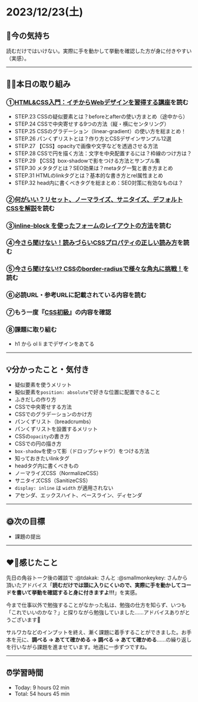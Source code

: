# 2023/12/23(土)
## 🕺今の気持ち
読むだけではいけない。実際に手を動かして挙動を確認した方が身に付きやすい（実感）。

---

## ✍🏻本日の取り組み
### ①[HTML&CSS入門：イチからWebデザインを習得する講座](https://saruwakakun.com/html-css/basic)を読む
- STEP.23 CSSの疑似要素とは？beforeとafterの使い方まとめ（途中から）
- STEP.24 CSSで中央寄せする9つの方法（縦・横にセンタリング）
- STEP.25 CSSのグラデーション（linear-gradient）の使い方を総まとめ！
- STEP.26 パンくずリストとは？作り方とCSSデザインサンプル12選
- STEP.27 【CSS】opacityで画像や文字などを透過させる方法
- STEP.28 CSSで円を描く方法：文字を中央配置するには？枠線のつけ方は？
- STEP.29 【CSS】box-shadowで影をつける方法とサンプル集
- STEP.30 メタタグとは？SEO効果は？metaタグ一覧と書き方まとめ
- STEP.31 HTMLのlinkタグとは？基本的な書き方とrel属性まとめ
- STEP.32 head内に書くべきタグを総まとめ：SEO対策に有効なものは？


### ②[何がいい？リセット、ノーマライズ、サニタイズ、デフォルトCSSを解説](https://jajaaan.co.jp/web-production/frontend/reset-normalize-sanitize-css/)を読む


### ③[inline-block を使ったフォームのレイアウトの方法](https://bootcamp.fjord.jp/pages/335)を読む

### ④[今さら聞けない！読みづらいCSSプロパティの正しい読み方](https://creativememomemo.com/css_property_readings/)を読む

### ⑤[今さら聞けない!? CSSのborder-radiusで様々な角丸に挑戦！](https://www.webcreatorbox.com/tech/border-radius)を読む

### ⑥必読URL・参考URLに記載されている内容を読む

### ⑦もう一度『[CSS初級](https://bootcamp.fjord.jp/practices/192)』の内容を確認

### ⑧課題に取り組む
- h1 から ol li までデザインをあてる

---

## 💡分かったこと・気付き
- 疑似要素を使うメリット
- 擬似要素を`position: absolute`で好きな位置に配置できること
- ふきだしの作り方
- CSSで中央寄せする方法
- CSSでのグラデーションのかけ方
- パンくずリスト（breadcrumbs）
- パンくずリストを設置するメリット
- CSSの`opacity`の書き方
- CSSでの円の描き方
- `box-shadow`を使って影（ドロップシャドウ）をつける方法
- 知っておきたいlinkタグ
- headタグ内に書くべきもの
- ノーマライズCSS（NormalizeCSS）
- サニタイズCSS（SanitizeCSS）
- `display: inline` は `width` が適用されない
- アセンダ、エックスハイト、ベースライン、ディセンダ
---

## 🌞次の目標
- 課題の提出
---

## ❤️‍🔥感じたこと
先日の角谷トーク後の雑談で  :@tdakak: さんと :@smallmonkeykey: さんから頂いたアドバイス「**読むだけでは頭に入りにくいので、実際に手を動かしてコードを書いて挙動を確認すると身に付きますよ!!!**」を実感。

今まで仕事以外で勉強することがなかった私は、勉強の仕方を知らず、いつも「これでいいのかな？」と探りながら勉強していました......アドバイスありがとうございます🥹

サルワカなどのインプットを終え、漸く課題に着手することができました。お手本を元に、**調べる → あてて確かめる → 調べる → あてて確かめる**......の繰り返しを行いながら課題を進ませています。地道に一歩ずつですね。

---

## ⏰学習時間
- Today: 9 hours 02 min
- Total: 54 hours 45 min
